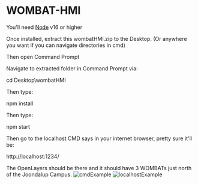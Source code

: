 # WOMBAT-HMI

You'll need [Node](https://nodejs.org/) v16 or higher

Once installed, extract this wombatHMI.zip to the Desktop. (Or anywhere you want if you can navigate directories in cmd)

Then open Command Prompt

Navigate to extracted folder in Command Prompt via:

cd Desktop\wombatHMI

Then type:

npm install

Then type:

npm start

Then go to the localhost CMD says in your internet browser, pretty sure it'll be:

http://localhost:1234/

The OpenLayers should be there and it should have 3 WOMBATs just north of the Joondalup Campus.
![cmdExample](https://user-images.githubusercontent.com/92205638/165839445-540032d7-9107-48bc-ace0-33f5a7dbd2be.jpg)
![localhostExample](https://user-images.githubusercontent.com/92205638/165839450-e0d78aa6-7fbe-44db-8ff5-ebea8f13ddb5.jpg)
